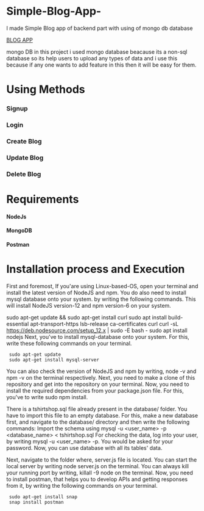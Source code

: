 # Simple-Blog-App-
I made Simple Blog app of backend part with using of mongo db database 


[BLOG APP](https://github.com/prince21298/Simple-Blog-App)


mongo DB
in this project i used mongo database beacause its a non-sql database so its help users to upload any types of data and i use this because if any one wants to add feature in this then it will be easy for them.

# Using Methods
### Signup
### Login
### Create Blog
### Update Blog
### Delete Blog

# Requirements
#### NodeJs
#### MongoDB
#### Postman

# Installation process and Execution
First and foremost, If you'are using Linux-based-OS, open your terminal and install the latest version of NodeJS and npm. You do also need to install mysql database onto your system. by writing the following commands. This will install NodeJS version-12 and npm version-6 on your system.

   sudo apt-get update && sudo apt-get install curl
   sudo apt install build-essential apt-transport-https lsb-release ca-certificates curl
   curl -sL https://deb.nodesource.com/setup_12.x | sudo -E bash -
   sudo apt install nodejs
Next, you've to install mysql-database onto your system. For this, write these following commands on your terminal.

     sudo apt-get update
     sudo apt-get install mysql-server
   
You can also check the version of NodeJS and npm by writing, node -v and npm -v on the terminal respectively.
Next, you need to make a clone of this repository and get into the repository on your terminal. Now, you need to install the required dependencies from your package.json file. For this, you've to write sudo npm install.

There is a tshirtshop.sql file already present in the database/ folder. You have to import this file to an empty database. For this, make a new database first, and navigate to the database/ directory and then write the following commands:
Import the schema using mysql -u <user_name> -p <database_name> < tshirtshop.sql
For checking the data, log into your user, by writing mysql -u <user_name> -p. You would be asked for your password. Now, you can use database with all its tables' data.

Next, navigate to the folder where, server.js file is located. You can start the local server by writing node server.js on the terminal.
You can always kill your running port by writing, killall -9 node on the terminal.
Now, you need to install postman, that helps you to develop APIs and getting responses from it, by writing the following commands on your terminal.

     sudo apt-get install snap
     snap install postman
